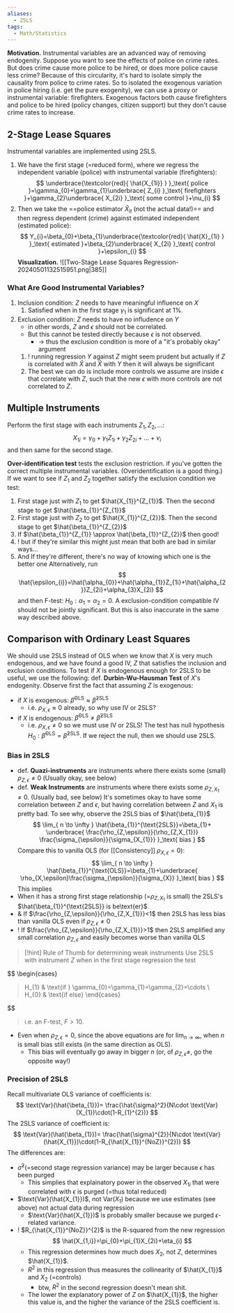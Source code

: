 ```yaml
---
aliases:
  - 2SLS
tags:
  - Math/Statistics
---
```

**Motivation.** Instrumental variables are an advanced way of removing endogenity. Suppose you want to see the effects of police on crime rates. But does crime cause more police to be hired, or does more police cause less crime? Because of this circularity, it's hard to isolate simply the causality from police to crime rates.
So to isolated the exogenous variation in police hiring (i.e. get the pure exogenity), we can use a proxy or instrumental variable: firefighters. Exogenous factors both cause firefighters and police to be hired (policy changes, citizen support) but they don't cause crime rates to increase.

## 2-Stage Lease Squares

Instrumental variables are implemented using 2SLS.
1. We have the first stage (=reduced form), where we regress the independent variable (police) with instrumental variable (firefighters):
$$
\underbrace{\textcolor{red}{  \hat{X_{1i}} } }_\text{ police }=\gamma_{0}+\gamma_{1}\underbrace{ Z_{i} }_\text{ firefighters }+\gamma_{2}\underbrace{ X_{2i} }_\text{ some control }+\nu_{i}
$$
2. Then we take the ==police estimator $\hat{X}_{it}$ (not the actual data!)== and then regress dependent (crime) against estimated independent (estimated police):
$$
Y_{i}=\beta_{0}+\beta_{1}\underbrace{\textcolor{red}{  \hat{X}_{1i} } }_\text{ estimated }+\beta_{2}\underbrace{ X_{2i} }_\text{ control }+\epsilon_{i}
$$
**Visualization.** ![[Two-Stage Lease Squares Regression-20240501132515951.png|385]]
### What Are Good Instrumental Variables?
1. Inclusion condition: $Z$ needs to have meaningful influence on $X$
    1. Satisfied when in the first stage $\gamma_{1}$ is significant at 1%.
2. Exclusion condition: $Z$ needs to have no infludence on $Y$
    - in other words, $Z$ and $\epsilon$ should not be correlated.
    - But this cannot be tested directly because $\epsilon$ is not observed.
        - → thus the exclusion condition is more of a "it's probably okay" argument
    1. ! running regression $Y$ against $Z$ might seem prudent but actually if $Z$ is correlated with $\hat{X}$ and $\hat{X}$ with $Y$ then it will always be significant
    2. The best we can do is include more controls we assume are inside $\epsilon$ that correlate with $Z$, such that the new $\epsilon$ with more controls are not correlated to $Z$.

## Multiple Instruments

Perform the first stage with each instruments $Z_{1},Z_{2},\dots$:
$$
X_{1i}=\gamma_{0}+\gamma_{1}Z_{1i}+\gamma_{2}Z_{2i}+\dots+\nu_{i}
$$
and then same for the second stage.

**Over-identification test** tests the exclusion restriction. if you've gotten the correct multiple instrumental variables. (Overidentification is a good thing.) If we want to see if $Z_{1}$ and $Z_{2}$ together satisfy the exclusion condition we test:
1. First stage just with $Z_{1}$ to get $\hat{X_{1}}^{Z_{1}}$. Then the second stage to get $\hat{\beta_{1}}^{Z_{1}}$
2. First stage just with $Z_{2}$ to get $\hat{X_{1}}^{Z_{2}}$. Then the second stage to get $\hat{\beta_{1}}^{Z_{2}}$
3. If $\hat{\beta_{1}}^{Z_{1}} \approx \hat{\beta_{1}}^{Z_{2}}$ then good!
4. ! but if they're similar this might just mean that both are bad in similar ways…
5. And If they're different, there's no way of knowing which one is the better one
Alternatively, run
$$
\hat{\epsilon_{i}}=\hat{\alpha_{0}}+\hat{\alpha_{1}}Z_{1i}+\hat{\alpha_{2}}Z_{2i}+\alpha_{3}X_{2i}
$$
and then F-test: $H_{0}:\alpha_{1}=\alpha_{2}=0$. A exclusion-condition compatible IV should not be jointly significant. But this is also inaccurate in the same way described above.
## Comparison with Ordinary Least Squares

We should use 2SLS instead of OLS when we know that $X$ is very much endogenous, and we have found a good IV, $Z$ that satisfies the inclusion and exclusion conditions. To test if $X$ is endogenous enough for 2SLS to be useful, we use the following:
def. **Durbin-Wu-Hausman Test** of $X$'s endogenity. Observe first the fact that assuming $Z$ is exogenous:
- if $X$ is exogenous: $\hat{\beta}^{\text{OLS}}\approx  \hat{\beta}^{\text{2SLS}}$
    - i.e. $\rho_{X,\epsilon}\approx 0$ already, so why use IV or 2SLS?
- if $X$ is endogenous: $\hat{\beta}^{\text{OLS}}\neq  \hat{\beta}^{\text{2SLS}}$
    - i.e. $\rho_{X,\epsilon}\neq 0$ so we must use IV or 2SLS!
The test has null hypothesis $H_{0}:\hat{\beta}^{\text{OLS}}= \hat{\beta}^{\text{2SLS}}$. If we reject the null, then we should use 2SLS.
### Bias in 2SLS

- def. **Quazi-instruments** are instruments where there exists some (small) $\rho_{Z,\epsilon}\neq 0$ (Usually okay, see below)
- def. **Weak Instruments** are instruments where there exists some $\rho_{Z,X_{1}}\neq 0$. (Usually bad, see below)
It's sometimes okay to have some correlation between $Z$ and $\epsilon$, but having correlation between $Z$ and $X_{1}$ is pretty bad. To see why, observe the 2SLS bias of $\hat{\beta_{1}}$
$$
\lim_{ n \to \infty } \hat{\beta_{1}}^{\text{2SLS}}=\beta_{1}+ \underbrace{ \frac{\rho_{Z,\epsilon}}{\rho_{Z,X_{1}}} \frac{\sigma_{\epsilon}}{\sigma_{X_{1}}} }_\text{ bias }
$$
Compare this to vanilla OLS (for [[Consistency]] $\rho_{X,\epsilon}=0$):
$$
\lim_{ n \to \infty } \hat{\beta_{1}}^{\text{OLS}}=\beta_{1}+\underbrace{ \rho_{X,\epsilon}\frac{\sigma_{\epsilon}}{\sigma_{X}} }_\text{ bias }
$$
This implies
- When it has a strong first stage relationship (=$\rho_{Z,X_{1}}$ is small) the 2SLS's $\hat{\beta_{1}}^{\text{2SLS}} is be\text{er}$
- & If $\frac{\rho_{Z,\epsilon}}{\rho_{Z,X_{1}}}<1$ then 2SLS has less bias than vanilla OLS even if $\rho_{Z,\epsilon}\neq 0$
- ! If $\frac{\rho_{Z,\epsilon}}{\rho_{Z,X_{1}}}>1$ then 2SLS amplified any small correlation $\rho_{Z,\epsilon}$ and easily becomes worse than vanilla OLS

> [!hint] Rule of Thumb for determining weak instruments
> Use 2SLS with instrument $Z$ when in the first stage regression the test
> 
$$
\begin{cases}
> H_{1} & \text{if } \gamma_{0}=\gamma_{1}=\gamma_{2}=\cdots \\
H_{0} & \text{if else}
\end{cases}
> 
$$
> i.e. an F-test, $F>10$.

- Even when $\rho_{Z,\epsilon}=0$, since the above equations are for $\lim_{ n \to \infty }$, when $n$ is small bias still exists (in the same direction as OLS).
    - This bias will eventually go away in bigger $n$ (or, of $\rho_{Z,\epsilon}\neq$, go the opposite way!)
### Precision of 2SLS

Recall multivariate OLS variance of coefficients is:
$$
\text{Var}(\hat{\beta_{1}})= \frac{\hat{\sigma}^2}{N\cdot \text{Var}(X_{1})\cdot(1-R_{1}^{2})}
$$
The 2SLS variance of coefficient is:
$$
\text{Var}(\hat{\beta_{1}})= \frac{\hat{\sigma}^{2}}{N\cdot \text{Var}(\hat{X_{1}})\cdot(1-R_{\hat{X_{1}}^{NoZ}}^{2})}
$$
The differences are:
- $\hat{\sigma}^{2}$(=second stage regression variance) may be larger because $\epsilon$ has been purged
    - This simplies that explainatory power in the observed $X_{1i}$ that were correlated with $\epsilon$ is purged (=thus total reduced)
- $\text{Var}(\hat{X_{1}})$, not $\text{Var}(X_{1})$ because we use estimates (see above) not actual data during regression
    - $\text{Var}(\hat{X_{1}})$ is probably smaller because we purged $\epsilon$-related variance.
- ! $R_{\hat{X_{1}}^{NoZ}}^{2}$ is the R-squared from the new regression 
$$
\hat{X_{1,i}}=\pi_{0}+\pi_{1}X_{2i}+\eta_{i}
$$
    - This regression determines how much does $X_{2}$, not $Z$, determines $\hat{X_{1}}$.
    - $R^{2}$ in this regression thus measures the collinearity of $\hat{X_{1}}$ and $X_{2}$ (=controls)
        - btw, $R^{2}$ in the second regression doesn't mean shit.
    - The lower the explanatory power of $Z$ on $\hat{X_{1}}$, the higher this value is, and the higher the variance of the 2SLS coefficient is.
